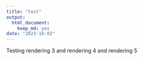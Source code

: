 ```yaml
---
title: "test"
output: 
  html_document: 
    keep_md: yes
date: "2023-10-03"
---
```


Testing rendering $3$ and rendering $4$ and rendering $5$

